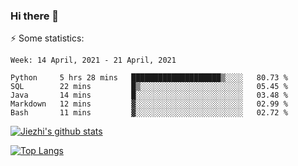 ### Hi there 👋

⚡ Some statistics:

<!--START_SECTION:waka-->
```text
Week: 14 April, 2021 - 21 April, 2021

Python     5 hrs 28 mins   ████████████████████▒░░░░   80.73 % 
SQL        22 mins         █▒░░░░░░░░░░░░░░░░░░░░░░░   05.45 % 
Java       14 mins         █░░░░░░░░░░░░░░░░░░░░░░░░   03.48 % 
Markdown   12 mins         ▓░░░░░░░░░░░░░░░░░░░░░░░░   02.99 % 
Bash       11 mins         ▓░░░░░░░░░░░░░░░░░░░░░░░░   02.72 % 
```
<!--END_SECTION:waka-->

[![Jiezhi's github stats](https://github-readme-stats.vercel.app/api?username=Jiezhi&show_icons=true)](https://github.com/Jiezhi/github-readme-stats)

[![Top Langs](https://github-readme-stats.vercel.app/api/top-langs/?username=Jiezhi&hide=javascript,html)](https://github.com/Jiezhi/github-readme-stats)
<!--
**Jiezhi/Jiezhi** is a ✨ _special_ ✨ repository because its `README.md` (this file) appears on your GitHub profile.

Here are some ideas to get you started:

- 🔭 I’m currently working on ...
- 🌱 I’m currently learning ...
- 👯 I’m looking to collaborate on ...
- 🤔 I’m looking for help with ...
- 💬 Ask me about ...
- 📫 How to reach me: ...
- 😄 Pronouns: ...
- ⚡ Fun fact: ...
-->

